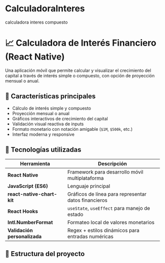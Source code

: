 # CalculadoraInteres
calculadora interes compuesto

# 📈 Calculadora de Interés Financiero (React Native)

Una aplicación móvil que permite calcular y visualizar el crecimiento del capital a través de interés simple o compuesto, con opción de proyección mensual o anual.

## 🧠 Características principales

- Cálculo de interés simple y compuesto
- Proyección mensual o anual
- Gráficos interactivos de crecimiento del capital
- Validación visual reactiva de inputs
- Formato monetario con notación amigable (`$1M`, `$500k`, etc.)
- Interfaz moderna y responsive

## 📱 Tecnologías utilizadas

| Herramienta | Descripción |
|-------------|-------------|
| **React Native** | Framework para desarrollo móvil multiplataforma |
| **JavaScript (ES6)** | Lenguaje principal |
| **react-native-chart-kit** | Gráficos de línea para representar datos financieros |
| **React Hooks** | `useState`, `useEffect` para manejo de estado |
| **Intl.NumberFormat** | Formateo local de valores monetarios |
| **Validación personalizada** | Regex + estilos dinámicos para entradas numéricas |

## 📂 Estructura del proyecto

